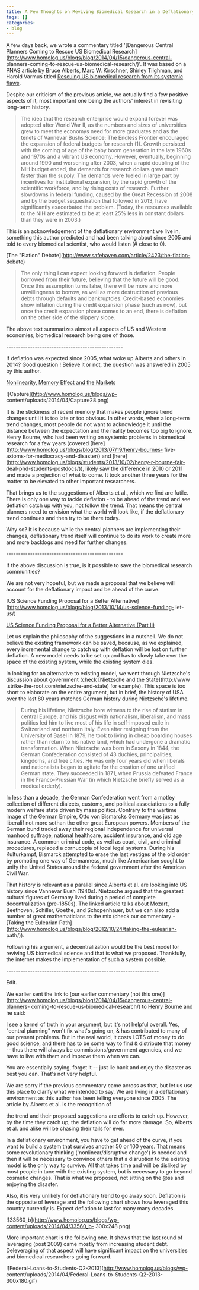 ```yaml
---
title: A Few Thoughts on Reviving Biomedical Research in a Deflationary Era
tags: []
categories:
- blog
---
```

A few days back, we wrote a commentary titled '[Dangerous Central Planners
Coming to Rescue US Biomedical
Research](http://www.homolog.us/blogs/blog/2014/04/15/dangerous-central-
planners-coming-to-rescue-us-biomedical-research/)'. It was based on a PNAS
article by Bruce Alberts, Marc W. Kirschner, Shirley Tilghman, and Harold
Varmus titled [Rescuing US biomedical research from its systemic
flaws](http://www.pnas.org/content/early/2014/04/09/1404402111).
<!--more-->

Despite our criticism of the previous article, we actually find a few positive
aspects of it, most important one being the authors' interest in revisiting
long-term history.

> The idea that the research enterprise would expand forever was adopted after
World War II, as the numbers and sizes of universities grew to meet the
economys need for more graduates and as the tenets of Vannevar Bushs Science:
The Endless Frontier encouraged the expansion of federal budgets for research
(1). Growth persisted with the coming of age of the baby boom generation in
the late 1960s and 1970s and a vibrant US economy. However, eventually,
beginning around 1990 and worsening after 2003, when a rapid doubling of the
NIH budget ended, the demands for research dollars grew much faster than the
supply. The demands were fueled in large part by incentives for institutional
expansion, by the rapid growth of the scientific workforce, and by rising
costs of research. Further slowdowns in federal funding, caused by the Great
Recession of 2008 and by the budget sequestration that followed in 2013, have
significantly exacerbated the problem. (Today, the resources available to the
NIH are estimated to be at least 25% less in constant dollars than they were
in 2003.)

This is an acknowledgement of the deflationary environment we live in,
something this author predicted and had been talking about since 2005 and told
to every biomedical scientist, who would listen (# close to 0).

[The "Flation" Debate](http://www.safehaven.com/article/2423/the-flation-
debate)

> The only thing I can expect looking forward is deflation. People borrowed
from their future, believing that the future will be good. Once this
assumption turns false, there will be more and more unwillingness to borrow,
as well as more destruction of previous debts through defaults and
bankruptcies. Credit-based economies show inflation during the credit
expansion phase (such as now), but once the credit expansion phase comes to an
end, there is deflation on the other side of the slippery slope.

The above text summarizes almost all aspects of US and Western economies,
biomedical research being one of those.

\-------------------------------------------------

If deflation was expected since 2005, what woke up Alberts and others in 2014?
Good question ! Believe it or not, the question was answered in 2005 by this
author.

[Nonlinearity, Memory Effect and the
Markets](http://www.financialsensearchive.com/fsu/editorials/2005/0119a.html)

![Capture](http://www.homolog.us/blogs/wp-
content/uploads/2014/04/Capture28.png)

It is the stickiness of recent memory that makes people ignore trend changes
until it is too late or too obvious. In other words, when a long-term trend
changes, most people do not want to acknowledge it until the distance between
the expectation and the reality becomes too big to ignore. Henry Bourne, who
had been writing on systemic problems in biomedical research for a few years
(covered [here](http://www.homolog.us/blogs/blog/2013/07/19/henry-bournes-
five-axioms-for-mediocracy-and-disaster/) and
[here](http://www.homolog.us/blogs/students/2013/10/02/henry-r-bourne-fair-
deal-phd-students-postdocs/)), likely saw the difference in 2010 or 2011 and
made a projection of what to come. It took another three years for the matter
to be elevated to other important researchers.

That brings us to the suggestions of Alberts et al., which we find are futile.
There is only one way to tackle deflation - to be ahead of the trend and see
deflation catch up with you, not follow the trend. That means the central
planners need to envision what the world will look like, if the deflationary
trend continues and then try to be there today.

Why so? It is because while the central planners are implementing their
changes, deflationary trend itself will continue to do its work to create more
and more backlogs and need for further changes.

\-------------------------------------------------

If the above discussion is true, is it possible to save the biomedical
research communities?

We are not very hopeful, but we made a proposal that we believe will account
for the deflationary impact and be ahead of the curve.

[US Science Funding Proposal for a Better
Alternative](http://www.homolog.us/blogs/blog/2013/10/14/us-science-funding-
let-us/)

[US Science Funding Proposal for a Better Alternative (Part
II)](http://www.homolog.us/blogs/blog/2013/10/15/alternative-part-ii/)

Let us explain the philosophy of the suggestions in a nutshell. We do not
believe the existing framework can be saved, because, as we explained, every
incremental change to catch up with deflation will be lost on further
deflation. A new model needs to be set up and has to slowly take over the
space of the existing system, while the existing system dies.

In looking for an alternative to existing model, we went through Nietzsche's
discussion about government (check [Nietzsche and the State](http://www
.strike-the-root.com/nietzsche-and-state) for example). This space is too
short to elaborate on the entire argument, but in brief, the history of USA
over the last 80 years matches German history during Nietzsche's lifetime.

> During his lifetime, Nietzsche bore witness to the rise of statism in
central Europe, and his disgust with nationalism, liberalism, and mass
politics led him to live most of his life in self-imposed exile in Switzerland
and northern Italy. Even after resigning from the University of Basel in 1879,
he took to living in cheap boarding houses rather than return to his native
land, which had undergone a dramatic transformation. When Nietzsche was born
in Saxony in 1844, the German Confederation consisted of 43 duchies,
principalities, kingdoms, and free cities. He was only four years old when
liberals and nationalists began to agitate for the creation of one unified
German state. They succeeded in 1871, when Prussia defeated France in the
Franco-Prussian War (in which Nietzsche briefly served as a medical orderly).

In less than a decade, the German Confederation went from a motley collection
of different dialects, customs, and political associations to a fully modern
welfare state driven by mass politics. Contrary to the wartime image of the
German Empire, Otto von Bismarcks Germany was just as liberalif not more
sothan the other great European powers. Members of the German bund traded away
their regional independence for universal manhood suffrage, national
healthcare, accident insurance, and old age insurance. A common criminal code,
as well as court, civil, and criminal procedures, replaced a cornucopia of
local legal systems. During his Kulturkampf, Bismarck attempted to erase the
last vestiges of the old order by promoting one way of Germanness, much like
Americanism sought to unify the United States around the federal government
after the American Civil War.

That history is relevant as a parallel since Alberts et al. are looking into
US history since Vannevar Bush (1940s). Nietzsche argued that the greatest
cultural figures of Germany lived during a period of complete decentralization
(pre-1850s). The linked article talks about Mozart, Beethoven, Schiller,
Goethe, and Schopenhauer, but we can also add a number of great mathematicians
to the mix (check our commentary - [Taking the Eulearian
Path](http://www.homolog.us/blogs/blog/2012/10/24/taking-the-eulearian-
path/)).

Following his argument, a decentralization would be the best model for
reviving US biomedical science and that is what we proposed. Thankfully, the
internet makes the implementation of such a system possible.

\----------------------------------------------------------------

Edit.

We earlier sent the link to [our earlier commentary (not this
one)](http://www.homolog.us/blogs/blog/2014/04/15/dangerous-central-planners-
coming-to-rescue-us-biomedical-research/) to Henry Bourne and he said:

>

I see a kernel of truth in your argument, but it's not helpful overall. Yes,
"central planning" won't fix what's going on, & has contributed to many of our
present problems. But in the real world, it costs LOTS of money to do good
science, and there has to be some way to find & distribute that money -- thus
there will always be commissions/government agencies, and we have to live with
them and improve them when we can.

You are essentially saying, forget it -- just lie back and enjoy the disaster
as best you can. That's not very helpful.

We are sorry if the previous commentary came across as that, but let us use
this place to clarify what we intended to say. We are living in a deflationary
environment as this author has been telling everyone since 2005. The article
by Alberts et al. is the recognition of

the trend and their proposed suggestions are efforts to catch up. However, by
the time they catch up, the deflation will do far more damage. So, Alberts et
al. and alike will be chasing their tails for ever.

In a deflationary environment, you have to get ahead of the curve, if you want
to build a system that survives another 50 or 100 years. That means some
revolutionary thinking ('nonlinear/disruptive change') is needed and then it
will be necessary to convince others that a disruption to the existing model
is the only way to survive. All that takes time and will be disliked by most
people in tune with the existing system, but is necessary to go beyond
cosmetic changes. That is what we proposed, not sitting on the @ss and
enjoying the disaster.

Also, it is very unlikely for deflationary trend to go away soon. Deflation is
the opposite of leverage and the following chart shows how leveraged this
country currently is. Expect deflation to last for many many decades.

![33560_b](http://www.homolog.us/blogs/wp-content/uploads/2014/04/33560_b-
300x248.png)

More important chart is the following one. It shows that the last round of
leveraging (post 2009) came mostly from increasing student debt. Deleveraging
of that aspect will have significant impact on the universities and biomedical
researchers going forward.

![Federal-Loans-to-Students-Q2-2013](http://www.homolog.us/blogs/wp-
content/uploads/2014/04/Federal-Loans-to-Students-Q2-2013-300x180.gif)

